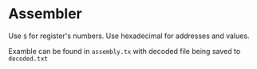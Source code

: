 # Assembler

Use `$` for register's numbers.
Use hexadecimal for addresses and values.

Examble can be found in `assembly.tx` with decoded file being saved to `decoded.txt`